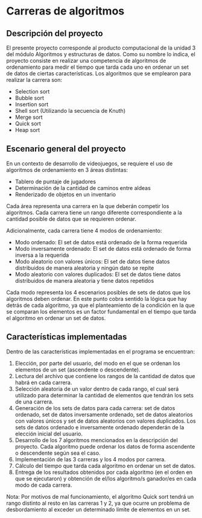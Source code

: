 # Carreras de algoritmos 

## Descripción del proyecto

El presente proyecto corresponde al producto computacional de la unidad 3 del módulo Algoritmos y estructuras de datos. Como su nombre lo indica, el proyecto consiste en realizar una competencia de algoritmos de ordenamiento para medir el tiempo que tarda cada uno en ordenar un set de datos de ciertas características. Los algoritmos que se emplearon para realizar la carrera son:

* Selection sort 
* Bubble sort 
* Insertion sort 
* Shell sort (Utilizando la secuencia de Knuth) 
* Merge sort 
* Quick sort 
* Heap sort 

## Escenario general del proyecto 

En un contexto de desarrollo de videojuegos, se requiere el uso de algoritmos de ordenamiento en 3 áreas distintas:

* Tablero de puntaje de jugadores
* Determinación de la cantidad de caminos entre aldeas 
* Renderizado de objetos en un inventario 

Cada área representa una carrera en la que deberán competir los algoritmos. Cada carrera tiene un rango diferente correspondiente a la cantidad posible de datos que se requieren ordenar.

Adicionalmente, cada carrera tiene 4 modos de ordenamiento:

* Modo ordenado: El set de datos está ordenado de la forma requerida
* Modo inversamente ordenado: El set de datos está ordenado de forma inversa a la requerida 
* Modo aleatorio con valores únicos: El set de datos tiene datos distribuidos de manera aleatoria y ningún dato se repite 
* Modo aleatorio con valores duplicados: El set de datos tiene datos distribuidos de manera aleatoria y tiene datos repetidos 

Cada modo representa los 4 escenarios posibles de sets de datos que los algoritmos deben ordenar. En este punto cobra sentido la lógica que hay detrás de cada algoritmo, ya que el planteamiento de la condición en la que se comparan los elementos es un factor fundamental en el tiempo que tarda el algoritmo en ordenar un set de datos.

## Características implementadas

Dentro de las características implementadas en el programa se encuentran:

1. Elección, por parte del usuario, del modo en el que se ordenan los elementos de un set (ascendente o descendente).
2. Lectura del archivo que contiene los rangos de la cantidad de datos que habrá en cada carrera.
3. Selección aleatoria de un valor dentro de cada rango, el cual será utilizado para determinar la cantidad de elementos que tendrán los sets de una carrera.
4. Generación de los sets de datos para cada carrera: set de datos ordenado, set de datos inversamente ordenado, set de datos aleatorios con valores únicos y set de datos aleatorios con valores duplicados. Los sets de datos ordenado e inversamente ordenado dependerán de la elección inicial del usuario.
5. Desarrollo de los 7 algoritmos mencionados en la descripción del proyecto. Cada algoritmo puede ordenar los datos de forma ascendente o descendente según sea el caso.
6. Implementación de las 3 carreras y los 4 modos por carrera.
7. Cálculo del tiempo que tarda cada algoritmo en ordenar un set de datos.
8. Entrega de los resultados obtenidos por cada algoritmo (en el orden en que se ejecutaron) y obtención de el/los algoritmo/s ganador/es en cada modo de cada carrera.

Nota: Por motivos de mal funcionamiento, el algoritmo Quick sort tendrá un rango distinto al resto en las carreras 1 y 2, ya que ocurre un problema de desbordamiento al exceder un determinado límite de elementos en un set.
